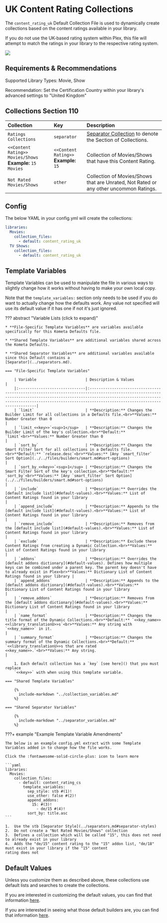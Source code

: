 # UK Content Rating Collections

The `content_rating_uk` Default Collection File is used to dynamically create collections based on the content ratings 
available in your library.

If you do not use the UK-based rating system within Plex, this file will attempt to match the ratings in your library to 
the respective rating system.

![](../images/content_rating_uk.png)

## Requirements & Recommendations

Supported Library Types: Movie, Show

Recommendation: Set the Certification Country within your library's advanced settings to "United Kingdom"

## Collections Section 110

| Collection                                                    | Key                                       | Description                                                                           |
|:--------------------------------------------------------------|:------------------------------------------|:--------------------------------------------------------------------------------------|
| `Ratings Collections`                                         | `separator`                               | [Separator Collection](../separators.md) to denote the Section of Collections.        |
| `<<Content Rating>> Movies/Shows`<br>**Example:** `15 Movies` | `<<Content Rating>>`<br>**Example:** `15` | Collection of Movies/Shows that have this Content Rating.                             |
| `Not Rated Movies/Shows`                                      | `other`                                   | Collection of Movies/Shows that are Unrated, Not Rated or any other uncommon Ratings. |

## Config

The below YAML in your config.yml will create the collections:

```yaml
libraries:
  Movies:
    collection_files:
      - default: content_rating_uk
  TV Shows:
    collection_files:
      - default: content_rating_uk
```

## Template Variables

Template Variables can be used to manipulate the file in various ways to slightly change how it works without having to 
make your own local copy.

Note that the `template_variables:` section only needs to be used if you do want to actually change how the defaults 
work. Any value not specified will use its default value if it has one if not it's just ignored.

??? abstract "Variable Lists (click to expand)"

    * **File-Specific Template Variables** are variables available specifically for this Kometa Defaults file.

    * **Shared Template Variables** are additional variables shared across the Kometa Defaults.

    * **Shared Separator Variables** are additional variables available since this Default contains a 
    [Separator](../separators.md).

    === "File-Specific Template Variables"

        | Variable                      | Description & Values                                                                                                                                                                                                                                            |
        |:------------------------------|:----------------------------------------------------------------------------------------------------------------------------------------------------------------------------------------------------------------------------------------------------------------|
        | `limit`                       | **Description:** Changes the Builder Limit for all collections in a Defaults file.<br>**Values:** Number Greater than 0                                                                                                                                         |
        | `limit_<<key>>`<sup>1</sup>   | **Description:** Changes the Builder Limit of the key's collection.<br>**Default:** `limit`<br>**Values:** Number Greater than 0                                                                                                                      |
        | `sort_by`                     | **Description:** Changes the Smart Filter Sort for all collections in a Defaults file.<br>**Default:** `release.desc`<br>**Values:** [Any `smart_filter` Sort Option](../../files/builders/smart.md#sort-options)                                               |
        | `sort_by_<<key>>`<sup>1</sup> | **Description:** Changes the Smart Filter Sort of the key's collection.<br>**Default:** `sort_by`<br>**Values:** [Any `smart_filter` Sort Option](../../files/builders/smart.md#sort-options)                                                         |
        | `include`                     | **Description:** Overrides the [default include list](#default-values).<br>**Values:** List of Content Ratings found in your library                                                                                                                                   |
        | `append_include`              | **Description:** Appends to the [default include list](#default-values).<br>**Values:** List of Content Ratings found in your library                                                                                                                                  |
        | `remove_include`              | **Description:** Removes from the [default include list](#default-values).<br>**Values:** List of Content Ratings found in your library                                                                                                                                |
        | `exclude`                     | **Description:** Exclude these Content Ratings from creating a Dynamic Collection.<br>**Values:** List of Content Ratings found in your library                                                                                                                 |
        | `addons`                      | **Description:** Overrides the [default addons dictionary](#default-values). Defines how multiple keys can be combined under a parent key. The parent key doesn't have to already exist in Plex<br>**Values:** Dictionary List of Content Ratings found in your library |
        | `append_addons`               | **Description:** Appends to the [default addons dictionary](#default-values).<br>**Values:** Dictionary List of Content Ratings found in your library                                                                                                                   |
        | `remove_addons`               | **Description:** Removes from the [default addons dictionary](#default-values).<br>**Values:** Dictionary List of Content Ratings found in your library                                                                                                                 |
        | `name_format`                 | **Description:** Changes the title format of the Dynamic Collections.<br>**Default:** `<<key_name>> <<library_translationU>>s`<br>**Values:** Any string with `<<key_name>>` in it.                                                                             |
        | `summary_format`              | **Description:** Changes the summary format of the Dynamic Collections.<br>**Default:** `<<library_translationU>>s that are rated <<key_name>>.`<br>**Values:** Any string.                                                                                     |

        1. Each default collection has a `key` [see here]() that you must replace 
        `<<key>>` with when using this template variable.

    === "Shared Template Variables"

        {%
          include-markdown "../collection_variables.md"
        %}
    
    === "Shared Separator Variables"

        {%
          include-markdown "../separator_variables.md"
        %}

???+ example "Example Template Variable Amendments"

    The below is an example config.yml extract with some Template Variables added in to change how the file works.

    Click the :fontawesome-solid-circle-plus: icon to learn more
    
    ```yaml
    libraries:
      Movies:
        collection_files:
          - default: content_rating_cs
            template_variables:
              sep_style: stb #(1)!
              use_other: false #(2)!
              append_addons:
                15: #(3)!
                  - de/15 #(4)!
              sort_by: title.asc
    ```

    1.  Use the stb [Separator Style](../separators.md#separator-styles)
    2.  Do not create a "Not Rated Movies/Shows" collection
    3.  Defines a collection which will be called "15", this does not need to already exist in your library
    4.  Adds the "de/15" content rating to the "15" addon list, "de/18" must exist in your library if the "15" content 
    rating does not

## Default Values

Unless you customize them as described above, these collections use default lists and searches to create the collections.

If you are interested in customizing the default values, you can find that information [here](#template-variables).

If you are interested in seeing what those default builders are, you can find that information [here](../sources.md).
